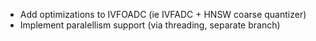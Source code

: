 - Add optimizations to IVFOADC (ie IVFADC + HNSW coarse quantizer)
- Implement paralellism support (via threading, separate branch)
